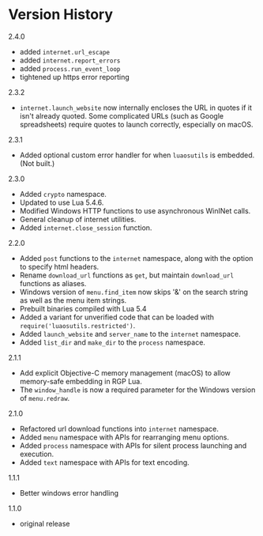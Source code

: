 # Version History

2.4.0

- added `internet.url_escape`
- added `internet.report_errors`
- added `process.run_event_loop`
- tightened up https error reporting

2.3.2

- `internet.launch_website` now internally encloses the URL in quotes if it isn't already quoted. Some complicated URLs (such as Google spreadsheets) require quotes to launch correctly, especially on macOS.

2.3.1

- Added optional custom error handler for when `luaosutils` is embedded. (Not built.)

2.3.0

- Added `crypto` namespace.
- Updated to use Lua 5.4.6.
- Modified Windows HTTP functions to use asynchronous WinINet calls.
- General cleanup of internet utilities.
- Added `internet.close_session` function.

2.2.0

- Added `post` functions to the `internet` namespace, along with the option to specify html headers.
- Rename `download_url` functions as `get`, but maintain `download_url` functions as aliases.
- Windows version of `menu.find_item` now skips '&' on the search string as well as the menu item strings.
- Prebuilt binaries compiled with Lua 5.4
- Added a variant for unverified code that can be loaded with `require('luaosutils.restricted')`.
- Added `launch_website` and `server_name` to the `internet` namespace.
- Added `list_dir` and `make_dir` to the `process` namespace.

2.1.1

- Add explicit Objective-C memory management (macOS) to allow memory-safe embedding in RGP Lua.
- The `window_handle` is now a required parameter for the Windows version of `menu.redraw`.

2.1.0

- Refactored url download functions into `internet` namespace.
- Added `menu` namespace with APIs for rearranging menu options.
- Added `process` namespace with APIs for silent process launching and execution.
- Added `text` namespace with APIs for text encoding.

1.1.1

- Better windows error handling

1.1.0

- original release
